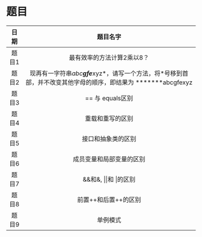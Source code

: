 题目
===
|日期|题目名字|
|:---:|:---:|
|题目1|最有效率的方法计算2乘以8？|
|题目2|现再有一字符串*abc**gfe***xyz*，请写一个方法，将*号移到首部，并不改变其他字母的顺序，即结果为 *******abcgfexyz|
|题目3|== 与 equals区别|
|题目4|重载和重写的区别|
|题目5|接口和抽象类的区别|
|题目6|成员变量和局部变量的区别|
|题目7|&&和&,  \|\|和 \|的区别|
|题目8|前置++和后置++的区别|
|题目9|单例模式|